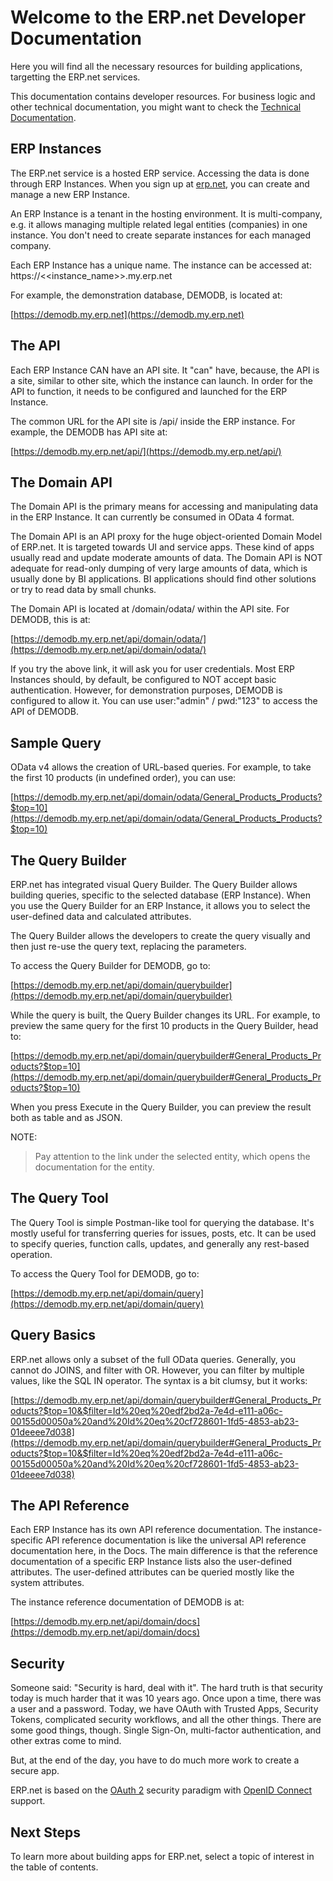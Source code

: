 # Welcome to the ERP.net Developer Documentation

Here you will find all the necessary resources for building applications, targetting the ERP.net services.

This documentation contains developer resources. For business logic and other technical documentation, you might want to check the [Technical Documentation](https://docs.erp.net/tech).

## ERP Instances
The ERP.net service is a hosted ERP service.
Accessing the data is done through ERP Instances.
When you sign up at [erp.net](https://erp.net), you can create and manage a new ERP Instance. 

An ERP Instance is a tenant in the hosting environment.
It is multi-company, e.g. it allows managing multiple related legal entities (companies) in one instance.
You don't need to create separate instances for each managed company.

Each ERP Instance has a unique name. 
The instance can be accessed at:
https://<<instance_name>>.my.erp.net

For example, the demonstration database, DEMODB, is located at:

[https://demodb.my.erp.net](https://demodb.my.erp.net)

## The API
Each ERP Instance CAN have an API site. 
It "can" have, because, the API is a site, similar to other site, which the instance can launch. 
In order for the API to function, it needs to be configured and launched for the ERP Instance.

The common URL for the API site is /api/ inside the ERP instance. For example, the DEMODB has API site at:

[https://demodb.my.erp.net/api/](https://demodb.my.erp.net/api/)

## The Domain API
The Domain API is the primary means for accessing and manipulating data in the ERP Instance. 
It can currently be consumed in OData 4 format. 

The Domain API is an API proxy for the huge object-oriented Domain Model of ERP.net.
It is targeted towards UI and service apps. These kind of apps usually read and update moderate amounts of data.
The Domain API is NOT adequate for read-only dumping of very large amounts of data, which is usually done by BI applications.
BI applications should find other solutions or try to read data by small chunks.

The Domain API is located at /domain/odata/ within the API site. For DEMODB, this is at:

[https://demodb.my.erp.net/api/domain/odata/](https://demodb.my.erp.net/api/domain/odata/)

If you try the above link, it will ask you for user credentials. 
Most ERP Instances should, by default, be configured to NOT accept basic authentication.
However, for demonstration purposes, DEMODB is configured to allow it.
You can use user:"admin" / pwd:"123" to access the API of DEMODB.

## Sample Query
OData v4 allows the creation of URL-based queries.
For example, to take the first 10 products (in undefined order), you can use:

[https://demodb.my.erp.net/api/domain/odata/General_Products_Products?$top=10](https://demodb.my.erp.net/api/domain/odata/General_Products_Products?$top=10)

## The Query Builder
ERP.net has integrated visual Query Builder.
The Query Builder allows building queries, specific to the selected database (ERP Instance).
When you use the Query Builder for an ERP Instance, it allows you to select the user-defined data and calculated attributes.

The Query Builder allows the developers to create the query visually and then just re-use the query text, replacing the parameters.

To access the Query Builder for DEMODB, go to:

[https://demodb.my.erp.net/api/domain/querybuilder](https://demodb.my.erp.net/api/domain/querybuilder)

While the query is built, the Query Builder changes its URL. 
For example, to preview the same query for the first 10 products in the Query Builder, head to:

[https://demodb.my.erp.net/api/domain/querybuilder#General_Products_Products?$top=10](https://demodb.my.erp.net/api/domain/querybuilder#General_Products_Products?$top=10)

When you press Execute in the Query Builder, you can preview the result both as table and as JSON.

NOTE:

> Pay attention to the link under the selected entity, which opens the documentation for the entity. 

## The Query Tool
The Query Tool is simple Postman-like tool for querying the database.
It's mostly useful for transferring queries for issues, posts, etc.
It can be used to specify queries, function calls, updates, and generally any rest-based operation.

To access the Query Tool for DEMODB, go to:

[https://demodb.my.erp.net/api/domain/query](https://demodb.my.erp.net/api/domain/query)

## Query Basics
ERP.net allows only a subset of the full OData queries.
Generally, you cannot do JOINS, and filter with OR.
However, you can filter by multiple values, like the SQL IN operator.
The syntax is a bit clumsy, but it works:

[https://demodb.my.erp.net/api/domain/querybuilder#General_Products_Products?$top=10&$filter=Id%20eq%20edf2bd2a-7e4d-e111-a06c-00155d00050a%20and%20Id%20eq%20cf728601-1fd5-4853-ab23-01deeee7d038](https://demodb.my.erp.net/api/domain/querybuilder#General_Products_Products?$top=10&$filter=Id%20eq%20edf2bd2a-7e4d-e111-a06c-00155d00050a%20and%20Id%20eq%20cf728601-1fd5-4853-ab23-01deeee7d038)

## The API Reference
Each ERP Instance has its own API reference documentation.
The instance-specific API reference documentation is like the universal API reference documentation here, in the Docs. 
The main difference is that the reference documentation of a specific ERP Instance lists also the user-defined attributes.
The user-defined attributes can be queried mostly like the system attributes.

The instance reference documentation of DEMODB is at:

[https://demodb.my.erp.net/api/domain/docs](https://demodb.my.erp.net/api/domain/docs)

## Security
Someone said: "Security is hard, deal with it".
The hard truth is that security today is much harder that it was 10 years ago.
Once upon a time, there was a user and a password. 
Today, we have OAuth with Trusted Apps, Security Tokens, complicated security workflows, and all the other things.
There are some good things, though.
Single Sign-On, multi-factor authentication, and other extras come to mind.

But, at the end of the day, you have to do much more work to create a secure app.

ERP.net is based on the [OAuth 2](https://oauth.net/2/) security paradigm with [OpenID Connect](https://openid.net/connect/) support.

## Next Steps
To learn more about building apps for ERP.net, select a topic of interest in the table of contents.

